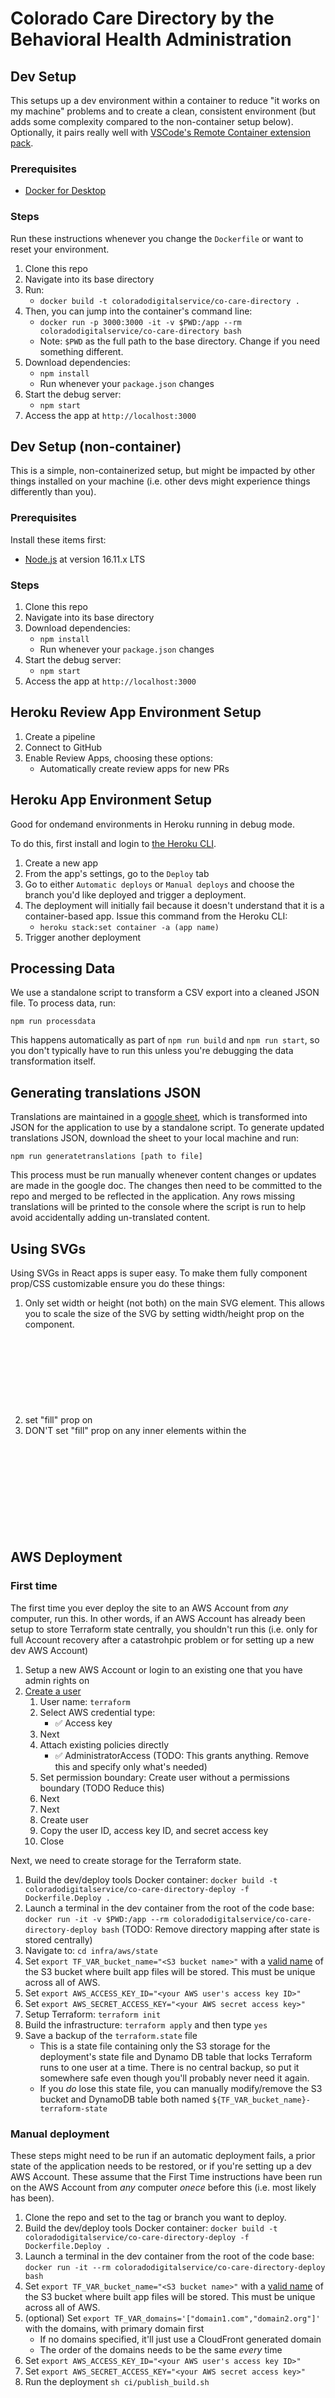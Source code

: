 # Colorado Care Directory by the Behavioral Health Administration

## Dev Setup

This setups up a dev environment within a container to reduce "it works on my machine" problems and to create a clean, consistent environment (but adds some complexity compared to the non-container setup below). Optionally, it pairs really well with [VSCode's Remote Container extension pack](https://marketplace.visualstudio.com/items?itemName=ms-vscode-remote.vscode-remote-extensionpack).

### Prerequisites

- [Docker for Desktop](https://www.docker.com/products/docker-desktop/)

### Steps

Run these instructions whenever you change the `Dockerfile` or want to reset your environment.

1. Clone this repo
1. Navigate into its base directory
1. Run:
   - `docker build -t coloradodigitalservice/co-care-directory .`
1. Then, you can jump into the container's command line:
   - `docker run -p 3000:3000 -it -v $PWD:/app --rm coloradodigitalservice/co-care-directory bash`
   - Note: `$PWD` as the full path to the base directory. Change if you need something different.
1. Download dependencies:
   - `npm install`
   - Run whenever your `package.json` changes
1. Start the debug server:
   - `npm start`
1. Access the app at `http://localhost:3000`

## Dev Setup (non-container)

This is a simple, non-containerized setup, but might be impacted by other things installed on your machine (i.e. other devs might experience things differently than you).

### Prerequisites

Install these items first:

- [Node.js](https://nodejs.org/en/download/) at version 16.11.x LTS

### Steps

1. Clone this repo
1. Navigate into its base directory
1. Download dependencies:
   - `npm install`
   - Run whenever your `package.json` changes
1. Start the debug server:
   - `npm start`
1. Access the app at `http://localhost:3000`

## Heroku Review App Environment Setup

1. Create a pipeline
1. Connect to GitHub
1. Enable Review Apps, choosing these options:
   - Automatically create review apps for new PRs

## Heroku App Environment Setup

Good for ondemand environments in Heroku running in debug mode.

To do this, first install and login to [the Heroku CLI](https://devcenter.heroku.com/articles/heroku-cli).

1. Create a new app
1. From the app's settings, go to the `Deploy` tab
1. Go to either `Automatic deploys` or `Manual deploys` and choose the branch you'd like deployed and trigger a deployment.
1. The deployment will initially fail because it doesn't understand that it is a container-based app. Issue this command from the Heroku CLI:
   - `heroku stack:set container -a (app name)`
1. Trigger another deployment

## Processing Data

We use a standalone script to transform a CSV export into a cleaned JSON file. To process data, run:

```
npm run processdata
```

This happens automatically as part of `npm run build` and `npm run start`, so you don't typically have to run this unless you're debugging the data transformation itself.

## Generating translations JSON

Translations are maintained in a [google sheet](https://docs.google.com/spreadsheets/d/1-BrtUlIZb8otb8Ant6CMovvqUGFCkhcjwXkP-NbzQkE/edit#gid=1026945337), which is transformed into JSON for the application to use by a standalone script. To generate updated translations JSON, download the sheet to your local machine and run:

```
npm run generatetranslations [path to file]
```

This process must be run manually whenever content changes or updates are made in the google doc. The changes then need to be committed to the repo and merged to be reflected in the application. Any rows missing translations will be printed to the console where the script is run to help avoid accidentally adding un-translated content.

## Using SVGs

Using SVGs in React apps is super easy. To make them fully component prop/CSS customizable ensure you do these things:

1. Only set width or height (not both) on the main SVG element. This allows you to scale the size of the SVG by setting width/height prop on the component.
1. set "fill" prop on <svg> element to be "currentColor". This allows you to color the SVG with CSS "color" property.
1. DON'T set "fill" prop on any inner elements within the <svg>. This will prohibit you from dynamically setting the color with CSS "color" property.

## AWS Deployment

### First time

The first time you ever deploy the site to an AWS Account from _any_ computer, run this. In other words, if an AWS Account has already been setup to store Terraform state centrally, you shouldn't run this (i.e. only for full Account recovery after a catastrohpic problem or for setting up a new dev AWS Account)

1. Setup a new AWS Account or login to an existing one that you have admin rights on
1. [Create a user](https://us-east-1.console.aws.amazon.com/iamv2/home#/users)
   1. User name: `terraform`
   1. Select AWS credential type:
      - ✅ Access key
   1. Next
   1. Attach existing policies directly
      - ✅ AdministratorAccess (TODO: This grants anything. Remove this and specify only what's needed)
   1. Set permission boundary: Create user without a permissions boundary (TODO Reduce this)
   1. Next
   1. Next
   1. Create user
   1. Copy the user ID, access key ID, and secret access key
   1. Close

Next, we need to create storage for the Terraform state.

1. Build the dev/deploy tools Docker container: `docker build -t coloradodigitalservice/co-care-directory-deploy -f Dockerfile.Deploy .`
1. Launch a terminal in the dev container from the root of the code base: `docker run -it -v $PWD:/app --rm coloradodigitalservice/co-care-directory-deploy bash` (TODO: Remove directory mapping after state is stored centrally)
1. Navigate to: `cd infra/aws/state`
1. Set `export TF_VAR_bucket_name="<S3 bucket name>"` with a [valid name](https://docs.aws.amazon.com/AmazonS3/latest/userguide/bucketnamingrules.html) of the S3 bucket where built app files will be stored. This must be unique across all of AWS.
1. Set `export AWS_ACCESS_KEY_ID="<your AWS user's access key ID>"`
1. Set `export AWS_SECRET_ACCESS_KEY="<your AWS secret access key>"`
1. Setup Terraform: `terraform init`
1. Build the infrastructure: `terraform apply` and then type `yes`
1. Save a backup of the `terraform.state` file
   - This is a state file containing only the S3 storage for the deployment's state file and Dynamo DB table that locks Terraform runs to one user at a time. There is no central backup, so put it somewhere safe even though you'll probably never need it again.
   - If you _do_ lose this state file, you can manually modify/remove the S3 bucket and DynamoDB table both named `${TF_VAR_bucket_name}-terraform-state`

### Manual deployment

These steps might need to be run if an automatic deployment fails, a prior state of the application needs to be restored, or if you're setting up a dev AWS Account. These assume that the First Time instructions have been run on the AWS Account from _any_ computer _onece_ before this (i.e. most likely has been).

1. Clone the repo and set to the tag or branch you want to deploy.
1. Build the dev/deploy tools Docker container: `docker build -t coloradodigitalservice/co-care-directory-deploy -f Dockerfile.Deploy .`
1. Launch a terminal in the dev container from the root of the code base: `docker run -it --rm coloradodigitalservice/co-care-directory-deploy bash`
1. Set `export TF_VAR_bucket_name="<S3 bucket name>"` with a [valid name](https://docs.aws.amazon.com/AmazonS3/latest/userguide/bucketnamingrules.html) of the S3 bucket where built app files will be stored. This must be unique across all of AWS.
1. (optional) Set `export TF_VAR_domains='["domain1.com","domain2.org"]'` with the domains, with primary domain first
   - If no domains specified, it'll just use a CloudFront generated domain
   - The order of the domains needs to be the same _every_ time
1. Set `export AWS_ACCESS_KEY_ID="<your AWS user's access key ID>"`
1. Set `export AWS_SECRET_ACCESS_KEY="<your AWS secret access key>"`
1. Run the deployment `sh ci/publish_build.sh`
